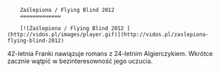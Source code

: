 
        Zaślepiona / Flying Blind 2012 
        =============
        
        [![Zaślepiona / Flying Blind 2012 ](http://vidos.pl/images/player.gif)](http://vidos.pl/zaslepiona-flying-blind-2012)
        
        
 42-letnia Franki nawiązuje romans z 24-letnim Algierczykiem. Wkrótce zacznie wątpić w bezinteresowność jego uczucia.
    